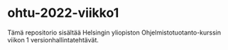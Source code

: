 # ohtu-2022-viikko1

Tämä repositorio sisältää Helsingin yliopiston Ohjelmistotuotanto-kurssin viikon 1 versionhallintatehtävät.

